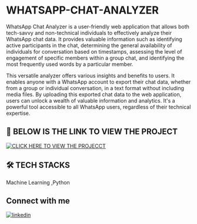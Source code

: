 
# WHATSAPP-CHAT-ANALYZER

WhatsApp Chat Analyzer is a user-friendly web application that allows both tech-savvy and non-technical individuals to effectively analyze their WhatsApp chat data. It provides valuable information such as identifying active participants in the chat, determining the general availability of individuals for conversation based on timestamps, assessing the level of engagement of specific members within a group chat, and identifying the most frequently used words by a particular member.

This versatile analyzer offers various insights and benefits to users. It enables anyone with a WhatsApp account to export their chat data, whether from a group or individual conversation, in a text format without including media files. By uploading this exported chat data to the web application, users can unlock a wealth of valuable information and analytics. It's a powerful tool accessible to all WhatsApp users, regardless of their technical expertise.


## 🔗 BELOW IS THE LINK TO VIEW THE PROJECT
[![CLICK HERE TO VIEW THE PROJECCT](https://img.shields.io/badge/project_link-000?style=for-the-badge&logo=ko-fi&logoColor=white)](https://sanjanaepari--whatsapp-chat-analyzer--app-cke3d5.streamlit.app/)





## 🛠 TECH STACKS
Machine Learning ,Python


## Connect with me

[![linkedin](https://img.shields.io/badge/linkedin-0A66C2?style=for-the-badge&logo=linkedin&logoColor=white)](https://www.linkedin.com/in/sanjana-epari)

